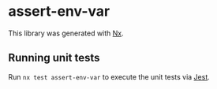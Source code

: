 # assert-env-var

This library was generated with [Nx](https://nx.dev).

## Running unit tests

Run `nx test assert-env-var` to execute the unit tests via [Jest](https://jestjs.io).
